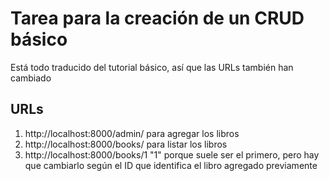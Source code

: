 # Tarea para la creación de un CRUD básico

Está todo traducido del tutorial básico, así que las URLs también han cambiado

## URLs

1. http://localhost:8000/admin/ para agregar los libros
2. http://localhost:8000/books/ para listar los libros
3. http://localhost:8000/books/1 "1" porque suele ser el primero, pero hay que cambiarlo según el ID que identifica el libro agregado previamente
